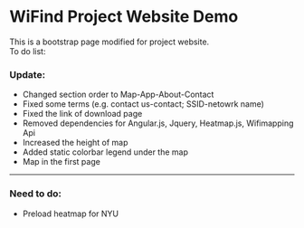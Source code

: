 # WiFind Project Website Demo
This is a bootstrap page modified for project website.  
To do list:  

### Update:
* Changed section order to Map-App-About-Contact
* Fixed some terms (e.g. contact us-contact; SSID-netowrk name)
* Fixed the link of download page
* Removed dependencies for Angular.js, Jquery, Heatmap.js, Wifimapping Api
* Increased the height of map
* Added static colorbar legend under the map
* Map in the first page

* * *

### Need to do: 
* Preload heatmap for NYU 
